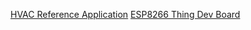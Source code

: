 [HVAC Reference Application](/tutorials/hvac-tutorial/)
[ESP8266 Thing Dev Board](/tutorials/esp8266-tutorial/)